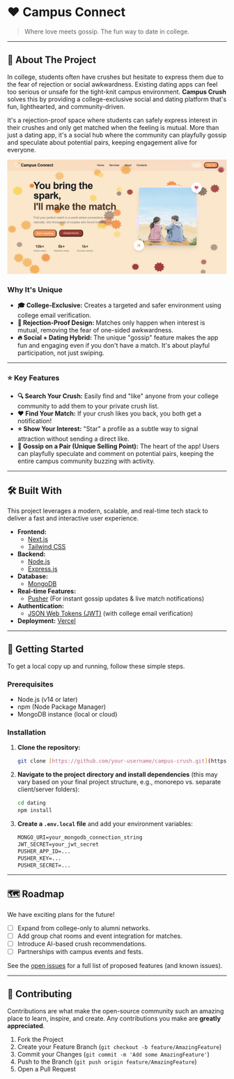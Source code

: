 # ❤️ Campus Connect

> Where love meets gossip. The fun way to date in college.

--- 

## 🌟 About The Project

In college, students often have crushes but hesitate to express them due to the fear of rejection or social awkwardness. Existing dating apps can feel too serious or unsafe for the tight-knit campus environment. **Campus Crush** solves this by providing a college-exclusive social and dating platform that's fun, lighthearted, and community-driven.

It's a rejection-proof space where students can safely express interest in their crushes and only get matched when the feeling is mutual. More than just a dating app, it's a social hub where the community can playfully gossip and speculate about potential pairs, keeping engagement alive for everyone.

![My App Screenshot](./public/home.png)

### Why It's Unique
* **🎓 College-Exclusive:** Creates a targeted and safer environment using college email verification.
* **💞 Rejection-Proof Design:** Matches only happen when interest is mutual, removing the fear of one-sided awkwardness.
* **🔥 Social + Dating Hybrid:** The unique "gossip" feature makes the app fun and engaging even if you don't have a match. It's about playful participation, not just swiping.

---

### ⭐ Key Features

* **🔍 Search Your Crush:** Easily find and "like" anyone from your college community to add them to your private crush list.
* **❤️ Find Your Match:** If your crush likes you back, you both get a notification!
* **⭐ Show Your Interest:** "Star" a profile as a subtle way to signal attraction without sending a direct like.
* **💬 Gossip on a Pair (Unique Selling Point):** The heart of the app! Users can playfully speculate and comment on potential pairs, keeping the entire campus community buzzing with activity.

---

## 🛠️ Built With

This project leverages a modern, scalable, and real-time tech stack to deliver a fast and interactive user experience.

* **Frontend:**
    * [Next.js](https://nextjs.org/)
    * [Tailwind CSS](https://tailwindcss.com/)
* **Backend:**
    * [Node.js](https://nodejs.org/)
    * [Express.js](https://expressjs.com/)
* **Database:**
    * [MongoDB](https://www.mongodb.com/)
* **Real-time Features:**
    * [Pusher](https://pusher.com/) (For instant gossip updates & live match notifications)
* **Authentication:**
    * [JSON Web Tokens (JWT)](https://jwt.io/) (with college email verification)
* **Deployment:** [Vercel](https://vercel.com/) 

---

## 🚀 Getting Started

To get a local copy up and running, follow these simple steps.

### Prerequisites

* Node.js (v14 or later)
* npm (Node Package Manager)
* MongoDB instance (local or cloud)

### Installation

1.  **Clone the repository:**
    ```sh
    git clone [https://github.com/your-username/campus-crush.git](https://github.com/shilpi9608/dating.git)
    ```
2.  **Navigate to the project directory and install dependencies** (this may vary based on your final project structure, e.g., monorepo vs. separate client/server folders):
    ```sh
    cd dating
    npm install
    ```
3.  **Create a `.env.local` file** and add your environment variables:
    ```
    MONGO_URI=your_mongodb_connection_string
    JWT_SECRET=your_jwt_secret
    PUSHER_APP_ID=...
    PUSHER_KEY=...
    PUSHER_SECRET=...
    ```

---

## 🗺️ Roadmap

We have exciting plans for the future!

* [ ] Expand from college-only to alumni networks.
* [ ] Add group chat rooms and event integration for matches.
* [ ] Introduce AI-based crush recommendations.
* [ ] Partnerships with campus events and fests.

See the [open issues](https://github.com/shilpi9608/dating/issues) for a full list of proposed features (and known issues).

---

## 🤝 Contributing

Contributions are what make the open-source community such an amazing place to learn, inspire, and create. Any contributions you make are **greatly appreciated**.

1.  Fork the Project
2.  Create your Feature Branch (`git checkout -b feature/AmazingFeature`)
3.  Commit your Changes (`git commit -m 'Add some AmazingFeature'`)
4.  Push to the Branch (`git push origin feature/AmazingFeature`)
5.  Open a Pull Request
